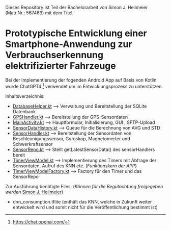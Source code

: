 Dieses Repository ist Teil der Bachelorarbeit von Simon J. Heilmeier (Matr.Nr.: 567469) mit dem Titel:

# Prototypische Entwicklung einer Smartphone-Anwendung zur Verbrauchserkennung elektrifizierter Fahrzeuge

Bei der Implementierung der fogenden Android App auf Basis von Kotlin wurde ChatGPT4 [^1] verwendet um im Entwicklungsprozess zu unterstützen.

Inhaltsverzeichnis:

- [DatabaseHelper.kt](https://github.com/567469/logmlsensordata/blob/master/app/src/main/java/com/example/logmlsensordata/DatabaseHelper.kt)  --> Verwaltung und Bereitstellung der SQLite Datenbank
- [GPSHandler.kt](https://github.com/567469/logmlsensordata/blob/master/app/src/main/java/com/example/logmlsensordata/GPSHandler.kt)  --> Bereitstellung der GPS-Sensordaten
- [MainActivity.kt](https://github.com/567469/logmlsensordata/blob/master/app/src/main/java/com/example/logmlsensordata/MainActivity.kt)  --> Hauptformular, Initialisierung, GUI , SFTP-Upload
- [SensorDataHistory.kt](https://github.com/567469/logmlsensordata/blob/master/app/src/main/java/com/example/logmlsensordata/SensorDataHistory.kt)  --> Queue für die Berechnung von AVG und STD
- [SensorHandler.kt](https://github.com/567469/logmlsensordata/blob/master/app/src/main/java/com/example/logmlsensordata/SensorHandler.kt)  --> Bereitstellung der Sensordaten von Beschleunigungssensor, Gyroskop, Magnetomerter und Schwerkraftsensor
- [SensorRepo.kt](https://github.com/567469/logmlsensordata/blob/master/app/src/main/java/com/example/logmlsensordata/SensorRepo.kt)  --> Stellt getLatestSensorData() des sensorHandlers bereit
- [TimerViewModel.kt](https://github.com/567469/logmlsensordata/blob/master/app/src/main/java/com/example/logmlsensordata/TimerViewModel.kt)  --> Implementierung des Timers mit Abfrage der Sensordaten, Aufruf des KNN etc. (*Funktionskern der APP*)
- [TimerViewModelFactory.kt](https://github.com/567469/logmlsensordata/blob/master/app/src/main/java/com/example/logmlsensordata/TimerViewModelFactory.kt)  --> Factory für den Timer und das SensorRepo

Zur Ausführung benötigte Files: (*Können für die Begutachtung freigegeben werden* [Simon J. Heilmeier](mailto:567469@fom-net.de?subject=[GitHub]%20Daten-Freigabe))

  - dnn_consumption.tflite
    (enthält das KNN, welche in Zukunft weiter entwickelt wird und somit nicht für die Veröffentlichung bestimmt ist)




[^1]: https://chat.openai.com/

